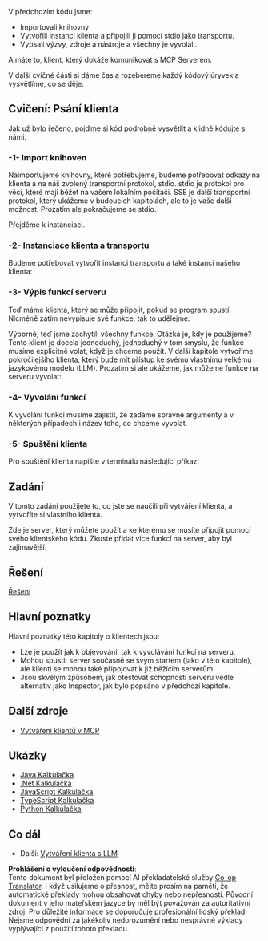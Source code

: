 <!--
CO_OP_TRANSLATOR_METADATA:
{
  "original_hash": "a0acf3093691b1cfcc008a8c6648ea26",
  "translation_date": "2025-06-13T06:51:51+00:00",
  "source_file": "03-GettingStarted/02-client/README.md",
  "language_code": "cs"
}
-->
V předchozím kódu jsme:

- Importovali knihovny
- Vytvořili instanci klienta a připojili ji pomocí stdio jako transportu.
- Vypsali výzvy, zdroje a nástroje a všechny je vyvolali.

A máte to, klient, který dokáže komunikovat s MCP Serverem.

V další cvičné části si dáme čas a rozebereme každý kódový úryvek a vysvětlíme, co se děje.

## Cvičení: Psání klienta

Jak už bylo řečeno, pojďme si kód podrobně vysvětlit a klidně kódujte s námi.

### -1- Import knihoven

Naimportujeme knihovny, které potřebujeme, budeme potřebovat odkazy na klienta a na náš zvolený transportní protokol, stdio. stdio je protokol pro věci, které mají běžet na vašem lokálním počítači. SSE je další transportní protokol, který ukážeme v budoucích kapitolách, ale to je vaše další možnost. Prozatím ale pokračujeme se stdio.

Přejděme k instanciaci.

### -2- Instanciace klienta a transportu

Budeme potřebovat vytvořit instanci transportu a také instanci našeho klienta:

### -3- Výpis funkcí serveru

Teď máme klienta, který se může připojit, pokud se program spustí. Nicméně zatím nevypisuje své funkce, tak to udělejme:

Výborně, teď jsme zachytili všechny funkce. Otázka je, kdy je použijeme? Tento klient je docela jednoduchý, jednoduchý v tom smyslu, že funkce musíme explicitně volat, když je chceme použít. V další kapitole vytvoříme pokročilejšího klienta, který bude mít přístup ke svému vlastnímu velkému jazykovému modelu (LLM). Prozatím si ale ukážeme, jak můžeme funkce na serveru vyvolat:

### -4- Vyvolání funkcí

K vyvolání funkcí musíme zajistit, že zadáme správné argumenty a v některých případech i název toho, co chceme vyvolat.

### -5- Spuštění klienta

Pro spuštění klienta napište v terminálu následující příkaz:

## Zadání

V tomto zadání použijete to, co jste se naučili při vytváření klienta, a vytvoříte si vlastního klienta.

Zde je server, který můžete použít a ke kterému se musíte připojit pomocí svého klientského kódu. Zkuste přidat více funkcí na server, aby byl zajímavější.

## Řešení

[Řešení](./solution/README.md)

## Hlavní poznatky

Hlavní poznatky této kapitoly o klientech jsou:

- Lze je použít jak k objevování, tak k vyvolávání funkcí na serveru.
- Mohou spustit server současně se svým startem (jako v této kapitole), ale klienti se mohou také připojovat k již běžícím serverům.
- Jsou skvělým způsobem, jak otestovat schopnosti serveru vedle alternativ jako Inspector, jak bylo popsáno v předchozí kapitole.

## Další zdroje

- [Vytváření klientů v MCP](https://modelcontextprotocol.io/quickstart/client)

## Ukázky

- [Java Kalkulačka](../samples/java/calculator/README.md)
- [.Net Kalkulačka](../../../../03-GettingStarted/samples/csharp)
- [JavaScript Kalkulačka](../samples/javascript/README.md)
- [TypeScript Kalkulačka](../samples/typescript/README.md)
- [Python Kalkulačka](../../../../03-GettingStarted/samples/python)

## Co dál

- Další: [Vytváření klienta s LLM](/03-GettingStarted/03-llm-client/README.md)

**Prohlášení o vyloučení odpovědnosti**:  
Tento dokument byl přeložen pomocí AI překladatelské služby [Co-op Translator](https://github.com/Azure/co-op-translator). I když usilujeme o přesnost, mějte prosím na paměti, že automatické překlady mohou obsahovat chyby nebo nepřesnosti. Původní dokument v jeho mateřském jazyce by měl být považován za autoritativní zdroj. Pro důležité informace se doporučuje profesionální lidský překlad. Nejsme odpovědní za jakékoliv nedorozumění nebo nesprávné výklady vyplývající z použití tohoto překladu.